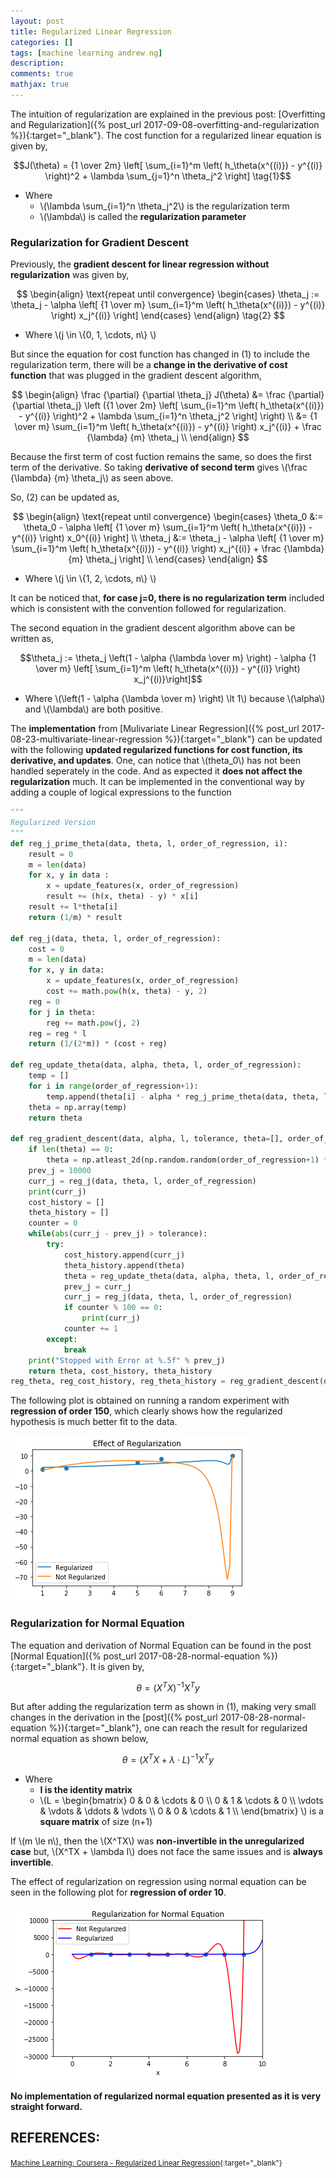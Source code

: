 ```yaml
---
layout: post
title: Regularized Linear Regression
categories: []
tags: [machine learning andrew ng]
description:
comments: true
mathjax: true
---
```


The intuition of regularization are explained in the previous post: [Overfitting and Regularization]({% post_url 2017-09-08-overfitting-and-regularization %}){:target="_blank"}. The cost function for a regularized linear equation is given by,

$$J(\theta) = {1 \over 2m} \left[ \sum_{i=1}^m \left( h_\theta(x^{(i)}) - y^{(i)} \right)^2 + \lambda \sum_{j=1}^n \theta_j^2 \right] \tag{1}$$

* Where
  * \\(\lambda \sum_{i=1}^n \theta_j^2\\) is the regularization term
  * \\(\lambda\\) is called the **regularization parameter**

### Regularization for Gradient Descent

Previously, the **gradient descent for linear regression without regularization** was given by,

$$
  \begin{align}
    \text{repeat until convergence}
    \begin{cases}
      \theta_j := \theta_j - \alpha \left[ {1 \over m} \sum_{i=1}^m \left( h_\theta(x^{(i)}) - y^{(i)} \right) x_j^{(i)} \right]
    \end{cases}
  \end{align}
  \tag{2}
$$

* Where \\(j \in \\{0, 1, \cdots, n\\} \\)

But since the equation for cost function has changed in (1) to include the regularization term, there will be a **change in the derivative of cost function** that was plugged in the gradient descent algorithm,

$$
  \begin{align}
    \frac {\partial} {\partial \theta_j} J(\theta) &= \frac {\partial} {\partial \theta_j} \left ({1 \over 2m} \left[ \sum_{i=1}^m \left( h_\theta(x^{(i)}) - y^{(i)} \right)^2 + \lambda \sum_{i=1}^n \theta_j^2 \right] \right) \\
    &= {1 \over m} \sum_{i=1}^m \left( h_\theta(x^{(i)}) - y^{(i)} \right) x_j^{(i)} + \frac {\lambda} {m} \theta_j \\
  \end{align}
$$

Because the first term of cost fuction remains the same, so does the first term of the derivative. So taking **derivative of second term** gives \\(\frac {\lambda} {m} \theta_j\\) as seen above.

So, (2) can be updated as, 

$$
  \begin{align}
    \text{repeat until convergence}
    \begin{cases}
      \theta_0 &:= \theta_0 - \alpha \left[ {1 \over m} \sum_{i=1}^m \left( h_\theta(x^{(i)}) - y^{(i)} \right) x_0^{(i)} \right] \\
      \theta_j &:= \theta_j - \alpha \left[ {1 \over m} \sum_{i=1}^m \left( h_\theta(x^{(i)}) - y^{(i)} \right) x_j^{(i)} + \frac {\lambda} {m} \theta_j \right] \\
    \end{cases}
  \end{align}
$$

* Where \\(j \in \\{1, 2, \cdots, n\\} \\)

It can be noticed that, **for case j=0, there is no regularization term** included which is consistent with the convention followed for 
regularization.

The second equation in the gradient descent algorithm above can be written as, 

$$\theta_j := \theta_j \left(1 - \alpha {\lambda \over m} \right) - \alpha {1 \over m} \left[ \sum_{i=1}^m \left( h_\theta(x^{(i)}) - y^{(i)} \right) x_j^{(i)}\right]$$

* Where \\(\left(1 - \alpha {\lambda \over m} \right) \lt 1\\) because \\(\alpha\\) and \\(\lambda\\) are both positive. 

The **implementation** from [Mulivariate Linear Regression]({% post_url 2017-08-23-multivariate-linear-regression %}){:target="_blank"} can be updated with the following **updated regularized functions for cost function, its derivative, and updates**. One, can notice that \\(theta_0\\) has not been handled seperately in the code. And as expected it **does not affect the regularization** much. It can be implemented in the conventional way by adding a couple of logical expressions to the function 

~~~python
"""
Regularized Version
"""
def reg_j_prime_theta(data, theta, l, order_of_regression, i):
    result = 0
    m = len(data)
    for x, y in data :
        x = update_features(x, order_of_regression)
        result += (h(x, theta) - y) * x[i]
    result += l*theta[i]
    return (1/m) * result

def reg_j(data, theta, l, order_of_regression):
    cost = 0
    m = len(data)
    for x, y in data:
        x = update_features(x, order_of_regression)
        cost += math.pow(h(x, theta) - y, 2)
    reg = 0
    for j in theta:
        reg += math.pow(j, 2)
    reg = reg * l
    return (1/(2*m)) * (cost + reg)

def reg_update_theta(data, alpha, theta, l, order_of_regression):
    temp = []
    for i in range(order_of_regression+1):
        temp.append(theta[i] - alpha * reg_j_prime_theta(data, theta, l, order_of_regression, i))
    theta = np.array(temp)
    return theta

def reg_gradient_descent(data, alpha, l, tolerance, theta=[], order_of_regression = 2):
    if len(theta) == 0:
        theta = np.atleast_2d(np.random.random(order_of_regression+1) * 100).T
    prev_j = 10000
    curr_j = reg_j(data, theta, l, order_of_regression)
    print(curr_j)
    cost_history = []
    theta_history = [] 
    counter = 0
    while(abs(curr_j - prev_j) > tolerance):
        try:
            cost_history.append(curr_j)
            theta_history.append(theta)
            theta = reg_update_theta(data, alpha, theta, l, order_of_regression)
            prev_j = curr_j
            curr_j = reg_j(data, theta, l, order_of_regression)
            if counter % 100 == 0:
                print(curr_j)
            counter += 1
        except:
            break
    print("Stopped with Error at %.5f" % prev_j)
    return theta, cost_history, theta_history
reg_theta, reg_cost_history, reg_theta_history = reg_gradient_descent(data, 0.01, 1, 0.0001, order_of_regression=150)
~~~

The following plot is obtained on running a random experiment with **regression of order 150**, which clearly shows how the regularized hypothesis is much better fit to the data.

![Regularizated Linear Regression](/assets/2017-09-11-regularized-linear-regression/fig-1-regularized-linear-regression.png?raw=true)

### Regularization for Normal Equation

The equation and derivation of Normal Equation can be found in the post [Normal Equation]({% post_url 2017-08-28-normal-equation %}){:target="_blank"}. It is given by, 

$$\theta = \left( X^TX \right)^{-1}X^Ty$$

But after adding the regularization term as shown in (1), making very small changes in the derivation in the [post]({% post_url 2017-08-28-normal-equation %}){:target="_blank"}, one can reach the result for regularized normal equation as shown below,

$$\theta = \left( X^TX + \lambda \cdot L\right)^{-1}X^Ty$$

* Where 
  * **I is the identity matrix**
  * \\(L = \begin{bmatrix} 0 & 0 & \cdots &  0 \\\\ 0 & 1 & \cdots & 0 \\\\ \vdots & \vdots & \ddots & \vdots \\\\ 0 & 0 & \cdots & 1 \\\\ \end{bmatrix} \\) is a **square matrix** of size (n+1)

If \\(m \le n\\), then the \\(X^TX\\) was **non-invertible in the unregularized case** but, \\(X^TX + \lambda I\\) does not face the same issues and is **always invertible**.

The effect of regularization on regression using normal equation can be seen in the following plot for **regression of order 10**.

![Regularizated Linear Regression](/assets/2017-09-11-regularized-linear-regression/fig-2-regularization-for-normal-equation.png?raw=true)

**No implementation of regularized normal equation presented as it is very straight forward.** 

## REFERENCES:

<small>[Machine Learning: Coursera - Regularized Linear Regression](https://www.coursera.org/learn/machine-learning/lecture/QrMXd/regularized-linear-regression){:target="_blank"}</small>
